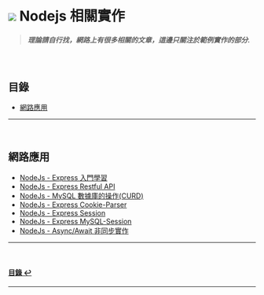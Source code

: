 # ![](https://drive.google.com/uc?id=10INx5_pkhMcYRdx_OO4rXNXxcsvPtBYq) Nodejs 相關實作

> ##### 理論請自行找，網路上有很多相關的文章，這邊只關注於範例實作的部分.

<br>

<!--ts-->
## 目錄
* [網路應用](#網路應用)
<!--te-->

---
<br>

## 網路應用
* [NodeJs - Express 入門學習](https://github.com/RC-Dev-Tech/nodejs-http-server) <br>
* [NodeJs - Express Restful API](https://github.com/RC-Dev-Tech/nodejs-express-rest-api) <br>
* [NodeJs - MySQL 數據庫的操作(CURD)](https://github.com/RC-Dev-Tech/nodejs-mysql) <br>
* [NodeJs - Express Cookie-Parser](https://github.com/RC-Dev-Tech/nodejs-express-cookie-parser) <br>
* [NodeJs - Express Session](https://github.com/RC-Dev-Tech/nodejs-express-session) <br>
* [NodeJs - Express MySQL-Session](https://github.com/RC-Dev-Tech/nodejs-express-mysql-session) <br>
* [NodeJs - Async/Await 非同步實作](https://github.com/RC-Dev-Tech/nodejs-async-await) <br>

---
<br>

<!--ts-->
#### [目錄 ↩](#目錄)
<!--te-->
---